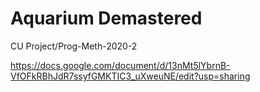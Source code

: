 # Aquarium Demastered

CU Project/Prog-Meth-2020-2

https://docs.google.com/document/d/13nMt5lYbrnB-VfOFkRBhJdR7ssyfGMKTIC3_uXweuNE/edit?usp=sharing

